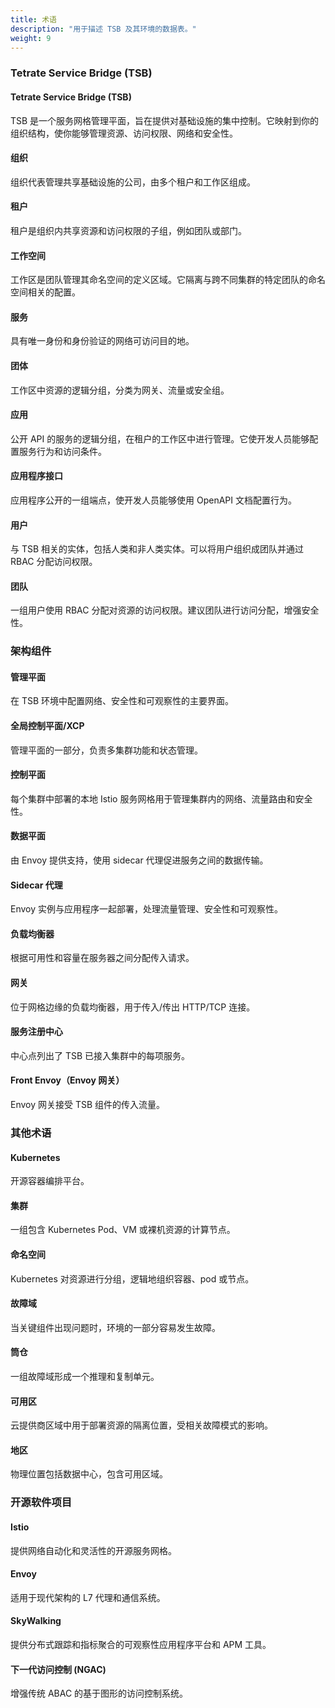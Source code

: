 ```yaml
---
title: 术语
description: "用于描述 TSB 及其环境的数据表。"
weight: 9
---
```


### Tetrate Service Bridge (TSB)

#### Tetrate Service Bridge (TSB)

TSB 是一个服务网格管理平面，旨在提供对基础设施的集中控制。它映射到你的组织结构，使你能够管理资源、访问权限、网络和安全性。

#### 组织

组织代表管理共享基础设施的公司，由多个租户和工作区组成。

#### 租户

租户是组织内共享资源和访问权限的子组，例如团队或部门。

#### 工作空间

工作区是团队管理其命名空间的定义区域。它隔离与跨不同集群的特定团队的命名空间相关的配置。

#### 服务

具有唯一身份和身份验证的网络可访问目的地。

#### 团体

工作区中资源的逻辑分组，分类为网关、流量或安全组。

#### 应用

公开 API 的服务的逻辑分组，在租户的工作区中进行管理。它使开发人员能够配置服务行为和访问条件。

#### 应用程序接口

应用程序公开的一组端点，使开发人员能够使用 OpenAPI 文档配置行为。

#### 用户

与 TSB 相关的实体，包括人类和非人类实体。可以将用户组织成团队并通过 RBAC 分配访问权限。

#### 团队

一组用户使用 RBAC 分配对资源的访问权限。建议团队进行访问分配，增强安全性。

### 架构组件

#### 管理平面

在 TSB 环境中配置网络、安全性和可观察性的主要界面。

#### 全局控制平面/XCP

管理平面的一部分，负责多集群功能和状态管理。

#### 控制平面

每个集群中部署的本地 Istio 服务网格用于管理集群内的网络、流量路由和安全性。

#### 数据平面

由 Envoy 提供支持，使用 sidecar 代理促进服务之间的数据传输。

#### Sidecar 代理

Envoy 实例与应用程序一起部署，处理流量管理、安全性和可观察性。

#### 负载均衡器

根据可用性和容量在服务器之间分配传入请求。

#### 网关

位于网格边缘的负载均衡器，用于传入/传出 HTTP/TCP 连接。

#### 服务注册中心

中心点列出了 TSB 已接入集群中的每项服务。

#### Front Envoy（Envoy 网关）

Envoy 网关接受 TSB 组件的传入流量。

### 其他术语

#### Kubernetes

开源容器编排平台。

#### 集群

一组包含 Kubernetes Pod、VM 或裸机资源的计算节点。

#### 命名空间

Kubernetes 对资源进行分组，逻辑地组织容器、pod 或节点。

#### 故障域

当关键组件出现问题时，环境的一部分容易发生故障。

#### 筒仓

一组故障域形成一个推理和复制单元。

#### 可用区

云提供商区域中用于部署资源的隔离位置，受相关故障模式的影响。

#### 地区

物理位置包括数据中心，包含可用区域。

### 开源软件项目

#### Istio

提供网络自动化和灵活性的开源服务网格。

#### Envoy

适用于现代架构的 L7 代理和通信系统。

#### SkyWalking

提供分布式跟踪和指标聚合的可观察性应用程序平台和 APM 工具。

#### 下一代访问控制 (NGAC)

增强传统 ABAC 的基于图形的访问控制系统。
